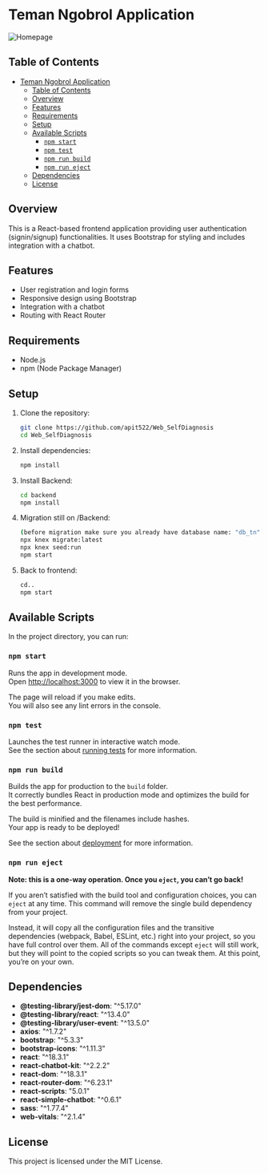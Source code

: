 # Teman Ngobrol Application
![Homepage](https://github.com/apit522/Web_SelfDiagnosis/assets/118596078/f55869a0-c574-496d-abf1-67191b758779)

## Table of Contents

- [Teman Ngobrol Application](#teman-ngobrol-application)
  - [Table of Contents](#table-of-contents)
  - [Overview](#overview)
  - [Features](#features)
  - [Requirements](#requirements)
  - [Setup](#setup)
  - [Available Scripts](#available-scripts)
    - [`npm start`](#npm-start)
    - [`npm test`](#npm-test)
    - [`npm run build`](#npm-run-build)
    - [`npm run eject`](#npm-run-eject)
  - [Dependencies](#dependencies)
  - [License](#license)

## Overview

This is a React-based frontend application providing user authentication (signin/signup) functionalities. It uses Bootstrap for styling and includes integration with a chatbot.

## Features

- User registration and login forms
- Responsive design using Bootstrap
- Integration with a chatbot
- Routing with React Router

## Requirements

- Node.js
- npm (Node Package Manager)

## Setup

1. Clone the repository:
    ```sh
    git clone https://github.com/apit522/Web_SelfDiagnosis
    cd Web_SelfDiagnosis
    ```

2. Install dependencies:
    ```sh
    npm install
    ```

3. Install Backend:
    ```sh
    cd backend
    npm install
    ```

4. Migration still on /Backend:
    ```sh
    (before migration make sure you already have database name: "db_tn")
    npx knex migrate:latest
    npx knex seed:run
    npm start
    ```
4. Back to frontend:
    ```sh
    cd..
    npm start
    ```

## Available Scripts

In the project directory, you can run:

### `npm start`

Runs the app in development mode.\
Open [http://localhost:3000](http://localhost:3000) to view it in the browser.

The page will reload if you make edits.\
You will also see any lint errors in the console.

### `npm test`

Launches the test runner in interactive watch mode.\
See the section about [running tests](https://facebook.github.io/create-react-app/docs/running-tests) for more information.

### `npm run build`

Builds the app for production to the `build` folder.\
It correctly bundles React in production mode and optimizes the build for the best performance.

The build is minified and the filenames include hashes.\
Your app is ready to be deployed!

See the section about [deployment](https://facebook.github.io/create-react-app/docs/deployment) for more information.

### `npm run eject`

**Note: this is a one-way operation. Once you `eject`, you can’t go back!**

If you aren’t satisfied with the build tool and configuration choices, you can `eject` at any time. This command will remove the single build dependency from your project.

Instead, it will copy all the configuration files and the transitive dependencies (webpack, Babel, ESLint, etc.) right into your project, so you have full control over them. All of the commands except `eject` will still work, but they will point to the copied scripts so you can tweak them. At this point, you’re on your own.

## Dependencies

- **@testing-library/jest-dom**: "^5.17.0"
- **@testing-library/react**: "^13.4.0"
- **@testing-library/user-event**: "^13.5.0"
- **axios**: "^1.7.2"
- **bootstrap**: "^5.3.3"
- **bootstrap-icons**: "^1.11.3"
- **react**: "^18.3.1"
- **react-chatbot-kit**: "^2.2.2"
- **react-dom**: "^18.3.1"
- **react-router-dom**: "^6.23.1"
- **react-scripts**: "5.0.1"
- **react-simple-chatbot**: "^0.6.1"
- **sass**: "^1.77.4"
- **web-vitals**: "^2.1.4"

## License

This project is licensed under the MIT License.
